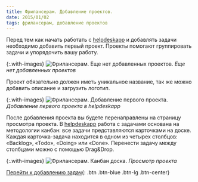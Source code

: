 ```yaml
---
title: Фрилансерам. Добавление проектов.
date: 2015/01/02
tags: фрилансерам, добавление проектов
---
```


Перед тем как начать работать с [helpdeskapp](https://helpdeskapp.ru) и добавлять задачи необходимо добавить первый проект. Проекты
помогают группировать задачи и упорядочить вашу работу.

{:.with-images}
![Фрилансерам. Еще нет добавленных проектов.](https://cloud.helpdeskapp.ru/files/1151/850-529/freelancer-empty-projects.png)
_Еще нет добавленных проектов_

Проект обязательно должен иметь уникальное название, так же можно добавить описание и загрузить логотип.

{:.with-images}
![Фрилансерам. Добавление первого проекта.](https://cloud.helpdeskapp.ru/files/1150/850-532/freelancer-adding-project.png)
_Добавление первого проекта в helpdeskapp_

После добавления проекта вы будете перенаправлены на страницу просмотра проекта.  В [helpdeskapp](https://helpdeskapp.ru)
работа с задачами основана на методологии канбан: все задачи представляются карточками на доске. Каждая карточка-задача
находится в одном из четырех столбцов: «Backlog», «Todo», «Doing» или «Done». Перенести задачу между столбцами можно с помощью Drag&Drop.

{:.with-images}
![Фрилансерам. Канбан доска.](https://cloud.helpdeskapp.ru/files/1152/850-524/freelancer-board.png)
_Просмотр проекта_

[Перейти к добавлению задач](/docs/freelancer-adding-issues){: .btn .btn-blue .btn-lg .btn-center}
